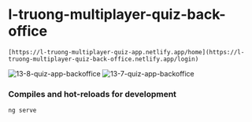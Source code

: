 # l-truong-multiplayer-quiz-back-office
```
[https://l-truong-multiplayer-quiz-app.netlify.app/home](https://l-truong-multiplayer-quiz-back-office.netlify.app/login)
```
![13-8-quiz-app-backoffice](https://github.com/user-attachments/assets/3d3f3847-fada-426b-ac5a-dc0c9a2b708b)
![13-7-quiz-app-backoffice](https://github.com/user-attachments/assets/8bde0e10-f9b8-4be2-b680-6591b9fd59cf)


### Compiles and hot-reloads for development
```
ng serve
```
